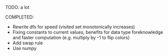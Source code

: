 TODO:
a lot

COMPLETED:

* Rewrite dfs for speed (visited set monotonically increases)
* Fixing constants to current values, benefits for data type foreknowledge and faster computation (e.g. multiply by -1 to flip colors)
* Add swap rule
* Use numpy